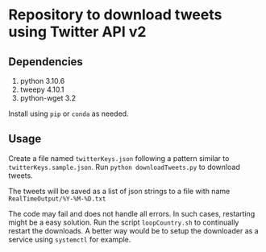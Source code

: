# Repository to download tweets using Twitter API v2

## Dependencies
1. python 3.10.6
2. tweepy 4.10.1
3. python-wget 3.2

Install using `pip` or `conda` as needed.

## Usage

Create a file named `twitterKeys.json` following a pattern similar to `twitterKeys.sample.json`.
Run `python downloadTweets.py` to download tweets.

The tweets will be saved as a list of json strings to a file with name `RealTimeOutput/%Y-%M-%D.txt`

The code may fail and does not handle all errors. In such cases, restarting might be a easy solution. Run the script `loopCountry.sh` to continually restart the downloads. A better way would be to setup the downloader as a service using `systemctl` for example.